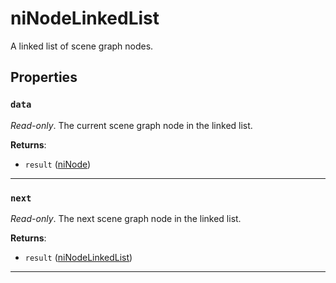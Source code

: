 <!---
	This file is autogenerated. Do not edit this file manually. Your changes will be ignored.
	More information: https://github.com/MWSE/MWSE/tree/master/docs
-->

# niNodeLinkedList

A linked list of scene graph nodes.

## Properties

### `data`

*Read-only*. The current scene graph node in the linked list.

**Returns**:

* `result` ([niNode](../../types/niNode))

***

### `next`

*Read-only*. The next scene graph node in the linked list.

**Returns**:

* `result` ([niNodeLinkedList](../../types/niNodeLinkedList))

***

